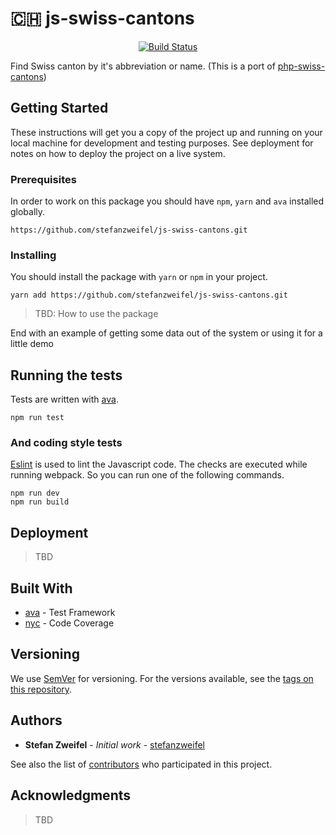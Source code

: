# 🇨🇭 js-swiss-cantons

<p align="center">
    <a href="https://travis-ci.org/stefanzweifel/js-swiss-cantons" title="Build Status">
        <img src="https://travis-ci.org/stefanzweifel/js-swiss-cantons.svg?branch=master" alt="Build Status">
    </a>
</p>

Find Swiss canton by it's abbreviation or name. (This is a port of [php-swiss-cantons](https://github.com/stefanzweifel/php-swiss-cantons))

## Getting Started

These instructions will get you a copy of the project up and running on your local machine for development and testing purposes. See deployment for notes on how to deploy the project on a live system.

### Prerequisites

In order to work on this package you should have `npm`, `yarn` and `ava` installed globally.

```shell
https://github.com/stefanzweifel/js-swiss-cantons.git
```

### Installing

You should install the package with `yarn` or `npm` in your project.

```shell
yarn add https://github.com/stefanzweifel/js-swiss-cantons.git
```

> TBD: How to use the package

End with an example of getting some data out of the system or using it for a little demo

## Running the tests

Tests are written with [ava](https://github.com/avajs/ava).

```shell
npm run test
```

### And coding style tests

[Eslint](http://eslint.org/) is used to lint the Javascript code. The checks are executed while running webpack. So you can run one of the following commands.

```shell
npm run dev
npm run build
```

## Deployment

> TBD

## Built With

* [ava](https://github.com/avajs/ava) - Test Framework
* [nyc](https://github.com/istanbuljs/nyc) - Code Coverage

## Versioning

We use [SemVer](http://semver.org/) for versioning. For the versions available, see the [tags on this repository](https://github.com/2media/js-regio-parameters).

## Authors

* **Stefan Zweifel** - *Initial work* - [stefanzweifel](https://github.com/stefanzweifel)

See also the list of [contributors](https://github.com/stefanzweifel/js-swiss-cantons/contributors) who participated in this project.

## Acknowledgments

> TBD